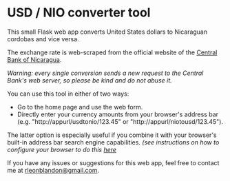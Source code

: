 # USD / NIO converter tool
This small Flask web app converts United States dollars to Nicaraguan cordobas and vice versa.

The exchange rate is web-scraped from the official website of the [Central Bank of Nicaragua](https://www.bcn.gob.ni/).

*Warning: every single conversion sends a new request to the Central Bank's web server, so please be kind and do not abuse it.*

You can use this tool in either of two ways:
* Go to the home page and use the web form.
* Directly enter your currency amounts from your browser's address bar (e.g. "http://appurl/usdtonio/123.45" or "http://appurl/niotousd/123.45").

The latter option is especially useful if you combine it with your browser's built-in address bar search engine capabilities.
*(see instructions on how to configure your browser to do this [here](https://www.groovypost.com/howto/add-custom-search-engine-chrome/)*

If you have any issues or suggestions for this web app, feel free to contact me at [rleonblandon@gmail.com](mailto:rleonblandon@gmail.com).

